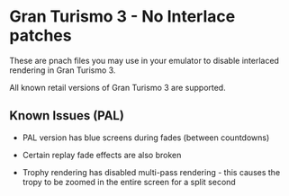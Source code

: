 # Gran Turismo 3 - No Interlace patches

These are pnach files you may use in your emulator to disable interlaced rendering in Gran Turismo 3.

All known retail versions of Gran Turismo 3 are supported.

## Known Issues (PAL)

- PAL version has blue screens during fades (between countdowns)

- Certain replay fade effects are also broken

- Trophy rendering has disabled multi-pass rendering - this causes the tropy to be zoomed in the entire screen for a split second


